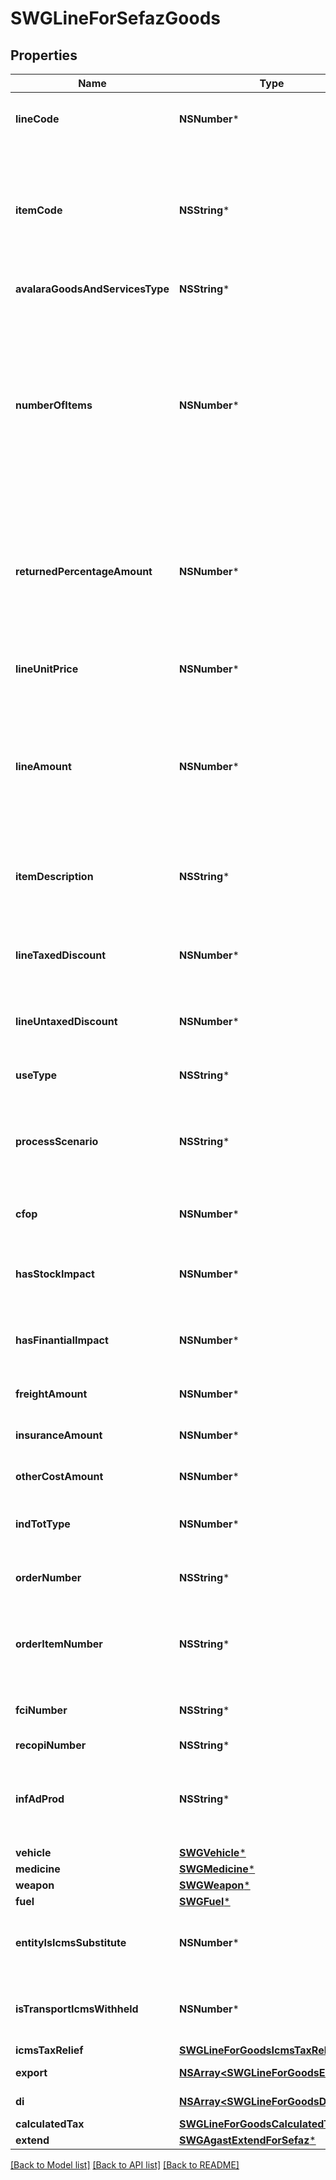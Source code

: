# SWGLineForSefazGoods

## Properties
Name | Type | Description | Notes
------------ | ------------- | ------------- | -------------
**lineCode** | **NSNumber*** | This string is a unique identifier for this line in the transaction | 
**itemCode** | **NSString*** | This string is a code maintained by the client application to uniquely identify a product or service. It will likely be a SKU and is required for SST states. | 
**avalaraGoodsAndServicesType** | **NSString*** | AGAST CODE for itemCode | [optional] 
**numberOfItems** | **NSNumber*** | This decimal 11 integers and 1 to 4 decimals captures the number of individual items or units represented by this line. Digits after the decimal point are optional. This should always be positive. Quantity, default 1 | [default to @1.0]
**returnedPercentageAmount** | **NSNumber*** | when is return operation this field inform the percentage of returned itens. This decimal max 3 integers and 2 decimals, v &gt;&#x3D;0.00 and v &lt;&#x3D; 100.00 | [optional] 
**lineUnitPrice** | **NSNumber*** | This decimal 11 integers and 1 to 10 decimals captures the unit price of this line. | [optional] 
**lineAmount** | **NSNumber*** | In its simplest form lineAmount &#x3D; (item price * numberOfItems). If taxIncluded is &#39;true&#39;, lineAmount &#x3D; (item price * numberOfItems + tax). | 
**itemDescription** | **NSString*** | This string captures the description of the item represented by this line, will be used LC 116 | 
**lineTaxedDiscount** | **NSNumber*** | Discount conditional, This decimal 13 integers and 0 to 2 decimals | [optional] 
**lineUntaxedDiscount** | **NSNumber*** | discount unconditional, This decimal 13 integers and 0 to 2 decimals | [optional] 
**useType** | **NSString*** | This is a enumeration folowing table | 
**processScenario** | **NSString*** | Reference to process configurantion of this transaction, See ProcessScenario definition | 
**cfop** | **NSNumber*** | Fiscal Operation Code of transport service | [optional] 
**hasStockImpact** | **NSNumber*** | return if this transaction has stock impact for this process or CFOP | [optional] 
**hasFinantialImpact** | **NSNumber*** | return if this transaction has finantial impact for this process or CFOP | [optional] 
**freightAmount** | **NSNumber*** | This decimal 13 integers and 0 to 2 decimals | [optional] 
**insuranceAmount** | **NSNumber*** | This decimal 13 integers and 0 to 2 decimals | [optional] 
**otherCostAmount** | **NSNumber*** | This decimal 13 integers and 0 to 2 decimals | [optional] 
**indTotType** | **NSNumber*** | The item value will compose the invoice total value. | [optional] [default to @1]
**orderNumber** | **NSString*** | order number, information used for B2B control process | [optional] 
**orderItemNumber** | **NSString*** | number of the item from order number, information used for B2B control process | [optional] 
**fciNumber** | **NSString*** | Gloal Unique identifier (Importation form) | [optional] 
**recopiNumber** | **NSString*** | RECOPI number | [optional] 
**infAdProd** | **NSString*** | additional information about product (referenced standard, complementary info, etc) | [optional] 
**vehicle** | [**SWGVehicle***](SWGVehicle.md) |  | [optional] 
**medicine** | [**SWGMedicine***](SWGMedicine.md) |  | [optional] 
**weapon** | [**SWGWeapon***](SWGWeapon.md) |  | [optional] 
**fuel** | [**SWGFuel***](SWGFuel.md) |  | [optional] 
**entityIsIcmsSubstitute** | **NSNumber*** | Inform that for this item the Entity referenced is ICMS Substitute | [optional] 
**isTransportIcmsWithheld** | **NSNumber*** | Inform that this item has ICMS withheld for transport value service. | [optional] 
**icmsTaxRelief** | [**SWGLineForGoodsIcmsTaxRelief***](SWGLineForGoodsIcmsTaxRelief.md) |  | [optional] 
**export** | [**NSArray&lt;SWGLineForGoodsExport&gt;***](SWGLineForGoodsExport.md) | Exportation detail | [optional] 
**di** | [**NSArray&lt;SWGLineForGoodsDi&gt;***](SWGLineForGoodsDi.md) | Import declaration | [optional] 
**calculatedTax** | [**SWGLineForGoodsCalculatedTax***](SWGLineForGoodsCalculatedTax.md) |  | [optional] 
**extend** | [**SWGAgastExtendForSefaz***](SWGAgastExtendForSefaz.md) |  | [optional] 

[[Back to Model list]](../README.md#documentation-for-models) [[Back to API list]](../README.md#documentation-for-api-endpoints) [[Back to README]](../README.md)



